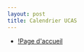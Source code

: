 ```yaml
---
layout: post
title: Calendrier UCAS
---
```


- [!Page d'accueil](https://www.ucas.com/events/completed-2020-entry-ucas-undergraduate-applications-can-be-submitted-ucas-348811)